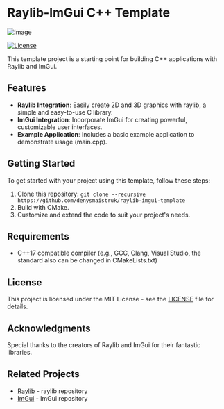 # Raylib-ImGui C++ Template

![image](https://user-images.githubusercontent.com/56446223/193429275-6e251ccc-b309-4917-998d-539133830c40.png)

[![License](https://img.shields.io/badge/license-MIT-blue.svg)](LICENSE)

This template project is a starting point for building C++ applications with Raylib and ImGui.

## Features

- **Raylib Integration**: Easily create 2D and 3D graphics with raylib, a simple and easy-to-use C library.
- **ImGui Integration**: Incorporate ImGui for creating powerful, customizable user interfaces.
- **Example Application**: Includes a basic example application to demonstrate usage (main.cpp).

## Getting Started

To get started with your project using this template, follow these steps:

1. Clone this repository: `git clone --recursive https://github.com/denysmaistruk/raylib-imgui-template`
2. Build with CMake.
3. Customize and extend the code to suit your project's needs.

## Requirements

- C++17 compatible compiler (e.g., GCC, Clang, Visual Studio, the standard also can be changed in CMakeLists.txt)

## License

This project is licensed under the MIT License - see the [LICENSE](LICENSE) file for details.

## Acknowledgments

Special thanks to the creators of Raylib and ImGui for their fantastic libraries.

## Related Projects

- [Raylib](https://github.com/raysan5/raylib) - raylib repository
- [ImGui](https://github.com/ocornut/imgui) - ImGui repository
